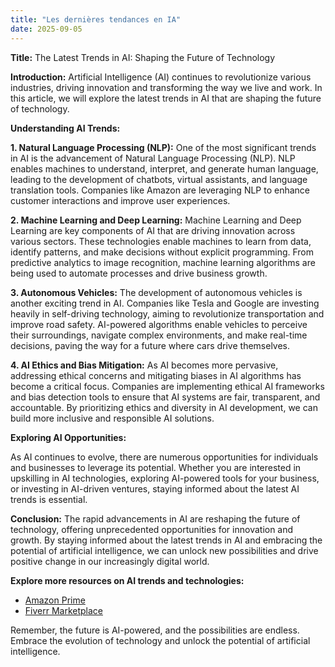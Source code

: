 ```yaml
---
title: "Les dernières tendances en IA"
date: 2025-09-05
---
```


**Title:**
The Latest Trends in AI: Shaping the Future of Technology

**Introduction:**
Artificial Intelligence (AI) continues to revolutionize various industries, driving innovation and transforming the way we live and work. In this article, we will explore the latest trends in AI that are shaping the future of technology.

**Understanding AI Trends:**

**1. Natural Language Processing (NLP):**
One of the most significant trends in AI is the advancement of Natural Language Processing (NLP). NLP enables machines to understand, interpret, and generate human language, leading to the development of chatbots, virtual assistants, and language translation tools. Companies like Amazon are leveraging NLP to enhance customer interactions and improve user experiences.

**2. Machine Learning and Deep Learning:**
Machine Learning and Deep Learning are key components of AI that are driving innovation across various sectors. These technologies enable machines to learn from data, identify patterns, and make decisions without explicit programming. From predictive analytics to image recognition, machine learning algorithms are being used to automate processes and drive business growth.

**3. Autonomous Vehicles:**
The development of autonomous vehicles is another exciting trend in AI. Companies like Tesla and Google are investing heavily in self-driving technology, aiming to revolutionize transportation and improve road safety. AI-powered algorithms enable vehicles to perceive their surroundings, navigate complex environments, and make real-time decisions, paving the way for a future where cars drive themselves.

**4. AI Ethics and Bias Mitigation:**
As AI becomes more pervasive, addressing ethical concerns and mitigating biases in AI algorithms has become a critical focus. Companies are implementing ethical AI frameworks and bias detection tools to ensure that AI systems are fair, transparent, and accountable. By prioritizing ethics and diversity in AI development, we can build more inclusive and responsible AI solutions.

**Exploring AI Opportunities:**

As AI continues to evolve, there are numerous opportunities for individuals and businesses to leverage its potential. Whether you are interested in upskilling in AI technologies, exploring AI-powered tools for your business, or investing in AI-driven ventures, staying informed about the latest AI trends is essential.

**Conclusion:**
The rapid advancements in AI are reshaping the future of technology, offering unprecedented opportunities for innovation and growth. By staying informed about the latest trends in AI and embracing the potential of artificial intelligence, we can unlock new possibilities and drive positive change in our increasingly digital world.

**Explore more resources on AI trends and technologies:**
- [Amazon Prime](https://www.amazon.fr/amazonprime?_encoding=UTF8&primeCampaignId=prime_assoc_ft&tag=zenzen0d-21France)
- [Fiverr Marketplace](https://go.fiverr.com/visit/?bta=1071918&brand=fiverrmarketplace)

Remember, the future is AI-powered, and the possibilities are endless. Embrace the evolution of technology and unlock the potential of artificial intelligence.